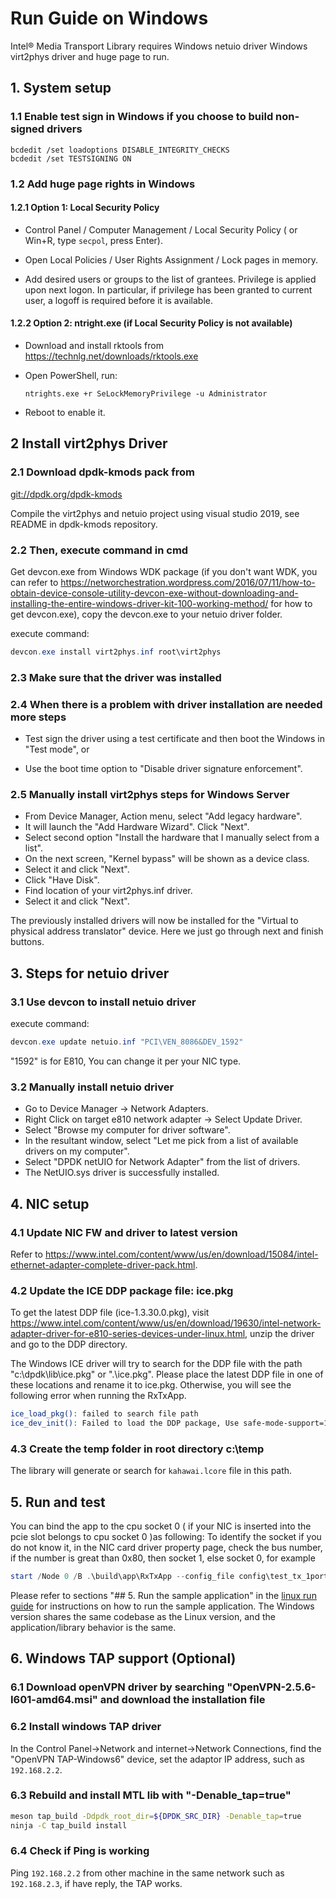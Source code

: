 # Run Guide on Windows

Intel® Media Transport Library requires Windows netuio driver Windows virt2phys driver and huge page to run.

## 1. System setup

### 1.1 Enable test sign in Windows if you choose to build non-signed drivers

```powersehll
bcdedit /set loadoptions DISABLE_INTEGRITY_CHECKS
bcdedit /set TESTSIGNING ON
```

### 1.2 Add huge page rights in Windows

#### 1.2.1  Option 1: Local Security Policy

* Control Panel / Computer Management / Local Security Policy (
or Win+R, type `secpol`, press Enter).

* Open Local Policies / User Rights Assignment / Lock pages in memory.

* Add desired users or groups to the list of grantees.
Privilege is applied upon next logon. In particular, if privilege has been granted to current user, a logoff is required before it is available.

#### 1.2.2  Option 2: ntright.exe (if Local Security Policy is not available)

* Download and install rktools from <https://technlg.net/downloads/rktools.exe>

* Open PowerShell, run:

    ```powersehll
    ntrights.exe +r SeLockMemoryPrivilege -u Administrator
    ```

* Reboot to enable it.

## 2 Install virt2phys Driver

### 2.1 Download dpdk-kmods pack from

<git://dpdk.org/dpdk-kmods>

Compile the virt2phys and netuio project using visual studio 2019, see README in dpdk-kmods repository.

### 2.2 Then, execute command in cmd

Get devcon.exe from Windows WDK package (if you don't want WDK, you can refer to <https://networchestration.wordpress.com/2016/07/11/how-to-obtain-device-console-utility-devcon-exe-without-downloading-and-installing-the-entire-windows-driver-kit-100-working-method/> for how to get devcon.exe), copy the devcon.exe to your netuio driver folder.

execute command:

```powershell
devcon.exe install virt2phys.inf root\virt2phys
```

### 2.3 Make sure that the driver was installed

### 2.4 When there is a problem with driver installation are needed more steps

* Test sign the driver using a test certificate and then boot the Windows in "Test mode", or

* Use the boot time option to "Disable driver signature enforcement".

### 2.5 Manually install virt2phys steps for Windows Server

* From Device Manager, Action menu, select "Add legacy hardware".
* It will launch the "Add Hardware Wizard". Click "Next".
* Select second option "Install the hardware that I manually select from a list".
* On the next screen, "Kernel bypass" will be shown as a device class.
* Select it and click "Next".
* Click "Have Disk".
* Find location of your virt2phys.inf driver.
* Select it and click "Next".

The previously installed drivers will now be installed for the "Virtual to physical address translator" device. Here we just go through next and finish buttons.

## 3. Steps for netuio driver

### 3.1 Use devcon to install netuio driver

execute command:

```powershell
devcon.exe update netuio.inf "PCI\VEN_8086&DEV_1592"
```

"1592" is for E810, You can change it per your NIC type.

### 3.2 Manually install netuio driver

* Go to Device Manager -> Network Adapters.
* Right Click on target e810 network adapter -> Select Update Driver.
* Select "Browse my computer for driver software".
* In the resultant window, select "Let me pick from a list of available drivers on my computer".
* Select "DPDK netUIO for Network Adapter" from the list of drivers.
* The NetUIO.sys driver is successfully installed.

## 4. NIC setup

### 4.1 Update NIC FW and driver to latest version

Refer to <https://www.intel.com/content/www/us/en/download/15084/intel-ethernet-adapter-complete-driver-pack.html>.

### 4.2 Update the ICE DDP package file: ice.pkg

To get the latest DDP file (ice-1.3.30.0.pkg), visit <https://www.intel.com/content/www/us/en/download/19630/intel-network-adapter-driver-for-e810-series-devices-under-linux.html>, unzip the driver and go to the DDP directory.

The Windows ICE driver will try to search for the DDP file with the path "c:\dpdk\lib\ice.pkg" or ".\ice.pkg". Please place the latest DDP file in one of these locations and rename it to ice.pkg. Otherwise, you will see the following error when running the RxTxApp.

```bash
ice_load_pkg(): failed to search file path
ice_dev_init(): Failed to load the DDP package, Use safe-mode-support=1 to enter Safe Mode
```

### 4.3 Create the temp folder in root directory c:\temp

The library will generate or search for `kahawai.lcore` file in this path.

## 5. Run and test

You can bind the app to the cpu socket 0 ( if your NIC is inserted into the pcie slot belongs to cpu socket 0 )as following:
To identify the socket if you do not know it, in the NIC card driver property page, check the bus number, if the number is great than
0x80, then socket 1, else socket 0, for example

```powershell
start /Node 0 /B .\build\app\RxTxApp --config_file config\test_tx_1port_1v.json
```

Please refer to sections "## 5. Run the sample application" in the [linux run guide](run.md) for instructions on how to run the sample application. The Windows version shares the same codebase as the Linux version, and the application/library behavior is the same.

## 6. Windows TAP support (Optional)

### 6.1 Download openVPN driver by searching "OpenVPN-2.5.6-I601-amd64.msi" and download the installation file

### 6.2 Install windows TAP driver

In the Control Panel->Network and internet->Network Connections, find the "OpenVPN TAP-Windows6" device, set the adaptor IP address, such as `192.168.2.2`.

### 6.3 Rebuild and install MTL lib with "-Denable_tap=true"

```bash
meson tap_build -Ddpdk_root_dir=${DPDK_SRC_DIR} -Denable_tap=true
ninja -C tap_build install
```

### 6.4 Check if Ping is working

Ping `192.168.2.2` from other machine in the same network such as `192.168.2.3`, if have reply, the TAP works.
